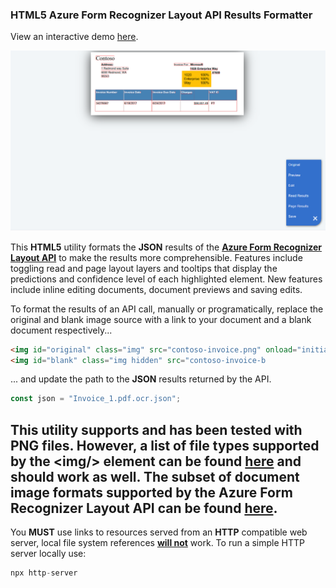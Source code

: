 ### HTML5 Azure Form Recognizer Layout API Results Formatter

View an interactive demo [here](https://davideker.github.io/layout/).

![alt text](example.png)

This **HTML5** utility formats the **JSON** results of the [**Azure Form Recognizer Layout API**]("https://docs.microsoft.com/en-us/azure/cognitive-services/form-recognizer/quickstarts/python-layout") to make the results more comprehensible. Features include toggling read and page layout layers and tooltips that display the predictions and confidence level of each highlighted element. New features include inline editing documents, document previews and saving edits. 

To format the results of an API call, manually or programatically, replace the original and blank image source with a link to your document and a blank document respectively...

```html
<img id="original" class="img" src="contoso-invoice.png" onload="initialize(this)" />
<img id="blank" class="img hidden" src="contoso-invoice-b
```

 ... and update the path to the **JSON** results returned by the API. 
 ```javascript
 const json = "Invoice_1.pdf.ocr.json";
```

This utility supports and has been tested with **PNG** files. However, a list of file types supported by the &lt;img/&gt; element can be found [**here**](https://developer.mozilla.org/en-US/docs/Web/Media/Formats/Image_types) and should work as well. The subset of document image formats supported by the **Azure Form Recognizer Layout API** can be found [**here**](https://docs.microsoft.com/en-us/azure/cognitive-services/form-recognizer/overview). 
---


You **MUST** use links to resources served from an **HTTP** compatible web server, local file system references <ins>**will not**</ins> work. To run a simple HTTP server locally use:
```javascript
npx http-server
```